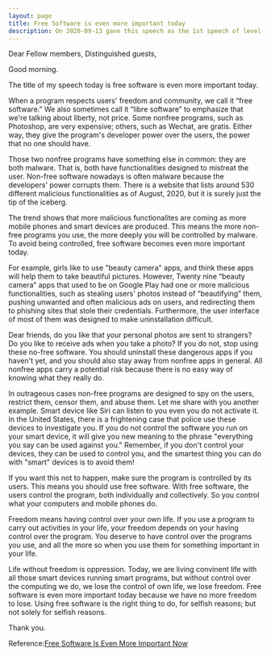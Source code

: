 ```yaml
---
layout: page
title: Free Software is even more important today
description: On 2020-09-13 gave this speech as the 1st speech of level-3 Pathways in Yulife club of Toastmaster.
---
```



Dear Fellow members,
Distinguished guests,

Good morning.

The title of my speech today is free software is even more important today.

When a program respects users' freedom and community, we call it “free software.”
We also sometimes call it “libre software” to emphasize that we're talking about
liberty, not price. Some nonfree programs, such as Photoshop, are very expensive;
others, such as Wechat, are gratis. Either way, they give the program's developer
power over the users, the power that no one should have.

Those two nonfree programs have something else in common: they are both malware. That is,
both have functionalities designed to mistreat the user. Non-free software nowadays
is often malware because the developers' power corrupts them. There is a website that lists
around 530 different malicious functionalities as of August, 2020, but it is surely just the
tip of the iceberg.

The trend shows that more malicious functionalites are coming as more mobile phones and smart
devices are produced. This means the more non-free programs you use, the more deeply you will
be controlled by malware. To avoid being controlled, free software becomes even more important
today.

For example, girls like to use "beauty camera" apps, and think these apps will help them to take
beautiful pictures. However, Twenty nine “beauty camera” apps that used to be on Google Play
had one or more malicious functionalities, such as stealing users' photos instead of “beautifying”
them, pushing unwanted and often malicious ads on users, and redirecting them to phishing sites
that stole their credentials. Furthermore, the user interface of most of them was designed to
make uninstallation difficult.

Dear friends, do you like that your personal photos are sent to strangers? Do you like to receive
ads when you take a photo? If you do not, stop using these no-free software. You should uninstall
these dangerous apps if you haven't yet, and you should also stay away from nonfree apps in general.
All nonfree apps carry a potential risk because there is no easy way of knowing what they really do.

In outrageous cases non-free programs are designed to spy on the users, restrict them, censor them,
and abuse them. Let me share with you another example. Smart device like Siri can listen to you even
you do not activate it. In the United States, there is a frightening case that police use these devices
to investigate you. If you do not control the software you run on your smart device, it will give you
new meaning to the phrase "everything you say can be used against you." Remember, if you don't control
your devices, they can be used to control you, and the smartest thing you can do with "smart" devices
is to avoid them!

If you want this not to happen, make sure the program is controlled by its users. This means you should
use free software. With free software, the users control the program, both individually and collectively.
So you control what your computers and mobile phones do.

Freedom means having control over your own life. If you use a program to carry out activities in
your life, your freedom depends on your having control over the program. You deserve to have control
over the programs you use, and all the more so when you use them for something important in your life.

Life without freedom is oppression. Today, we are living convinent life with all those smart devices
running smart programs, but without control over the computing we do, we lose the control of own life,
we lose freedom. Free software is even more important today because we have no more freedom to lose.
Using free software is the right thing to do, for selfish reasons; but not solely for selfish reasons.

Thank you.

Reference:[Free Software Is Even More Important Now](https://www.gnu.org/philosophy/free-software-even-more-important.en.html)